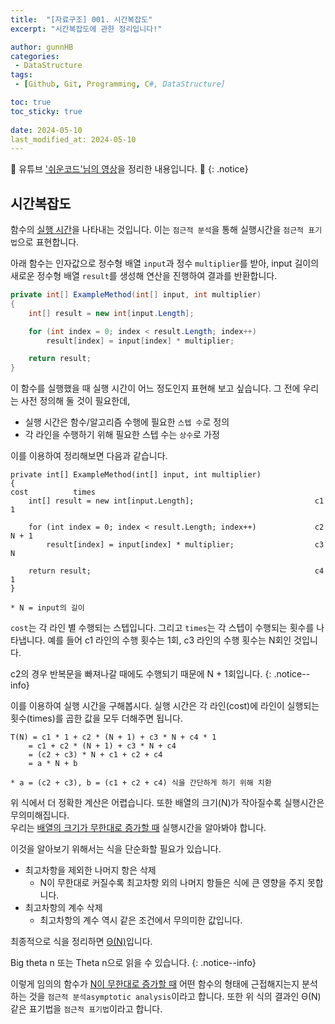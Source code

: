 ```yaml
---
title:  "[자료구조] 001. 시간복잡도"
excerpt: "시간복잡도에 관한 정리입니다!"

author: gunnHB
categories: 
 - DataStructure
tags: 
 - [Github, Git, Programming, C#, DataStructure]

toc: true
toc_sticky: true
 
date: 2024-05-10
last_modified_at: 2024-05-10
---
```


🔔 유튜브 ['쉬운코드'님의 영상](https://www.youtube.com/watch?v=tTFoClBZutw)을 정리한 내용입니다. 🔔
{: .notice}

## 시간복잡도
함수의 <u>실행 시간</u>을 나타내는 것입니다. 이는 `점근적 분석`을 통해 실행시간을 `점근적 표기법`으로 표현합니다.

아래 함수는 인자값으로 정수형 배열 `input`과 정수 `multiplier`를 받아,
input 길이의 새로운 정수형 배열 `result`를 생성해 연산을 진행하여 결과를 반환합니다.

```c#
private int[] ExampleMethod(int[] input, int multiplier)
{
    int[] result = new int[input.Length];

    for (int index = 0; index < result.Length; index++)
        result[index] = input[index] * multiplier;

    return result;
}
```

이 함수를 실행했을 때 실행 시간이 어느 정도인지 표현해 보고 싶습니다. 그 전에 우리는 사전 정의해 둘 것이 필요한데,

- 실행 시간은 함수/알고리즘 수행에 필요한 `스텝 수`로 정의
- 각 라인을 수행하기 위해 필요한 스텝 수는 `상수`로 가정

이를 이용하여 정리해보면 다음과 같습니다.

```
private int[] ExampleMethod(int[] input, int multiplier)
{                                                                  cost          times
    int[] result = new int[input.Length];                           c1             1

    for (int index = 0; index < result.Length; index++)             c2           N + 1
        result[index] = input[index] * multiplier;                  c3             N

    return result;                                                  c4             1
}

* N = input의 길이
```

`cost`는 각 라인 별 수행되는 스텝입니다. 그리고 `times`는 각 스텝이 수행되는 횟수를 나타냅니다.
예를 들어 c1 라인의 수행 횟수는 1회, c3 라인의 수행 횟수는 N회인 것입니다.

c2의 경우 반복문을 빠져나갈 때에도 수행되기 때문에 N + 1회입니다.
{: .notice--info}

이를 이용하여 실행 시간을 구해봅시다. 실행 시간은 각 라인(cost)에 라인이 실행되는 횟수(times)를 곱한 값을 모두 더해주면 됩니다.

```
T(N) = c1 * 1 + c2 * (N + 1) + c3 * N + c4 * 1
    = c1 + c2 * (N + 1) + c3 * N + c4
    = (c2 + c3) * N + c1 + c2 + c4
    = a * N + b

* a = (c2 + c3), b = (c1 + c2 + c4) 식을 간단하게 하기 위해 치환
```

위 식에서 더 정확한 계산은 어렵습니다. 또한 배열의 크기(N)가 작아질수록 실행시간은 무의미해집니다.  
우리는 <u>배열의 크기가 무한대로 증가할 때</u> 실행시간을 알아봐야 합니다.

이것을 알아보기 위해서는 식을 단순화할 필요가 있습니다.

- 최고차항을 제외한 나머지 항은 삭제
    - N이 무한대로 커질수록 최고차항 외의 나머지 항들은 식에 큰 영향을 주지 못합니다.
- 최고차항의 계수 삭제
    - 최고차항의 계수 역시 같은 조건에서 무의미한 값입니다.

최종적으로 식을 정리하면 <u>Θ(N)</u>입니다.

Big theta n 또는 Theta n으로 읽을 수 있습니다.
{: .notice--info}

이렇게 임의의 함수가 <u>N이 무한대로 증가할 때</u> 어떤 함수의 형태에 근접해지는지 분석하는 것을 `점근적 분석asymptotic analysis`이라고 합니다.
또한 위 식의 결과인 Θ(N)같은 표기법을 `점근적 표기법`이라고 합니다.

